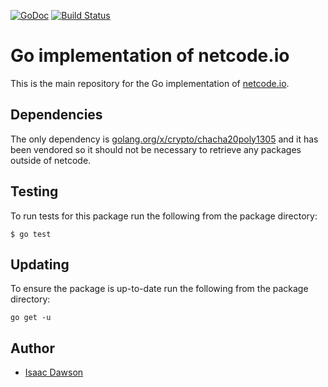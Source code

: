 [![GoDoc](https://godoc.org/github.com/wirepair/netcode?status.svg)](http://godoc.org/github.com/wirepair/netcode) [![Build Status](https://travis-ci.org/wirepair/netcode.svg?branch=master)](https://travis-ci.org/wirepair/netcode)

Go implementation of netcode.io
===============================

This is the main repository for the Go implementation of [netcode.io](http://netcode.io).

## Dependencies
The only dependency is [golang.org/x/crypto/chacha20poly1305](https://godoc.org/golang.org/x/crypto/chacha20poly1305) and it has been vendored so it should not be necessary to retrieve any packages outside of netcode.

## Testing
To run tests for this package run the following from the package directory:

    $ go test

## Updating 
To ensure the package is up-to-date run the following from the package directory:

    go get -u

## Author

- [Isaac Dawson](https://github.com/wirepair)
